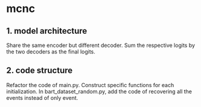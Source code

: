 # mcnc
## 1. model architecture
Share the same encoder but different decoder. Sum the respective logits by the two decoders as the final logits.
## 2. code structure
Refactor the code of main.py. Construct specific functions for each initialization.
In bart_dataset_random.py, add the code of recovering all the events instead of only <mask> event.



